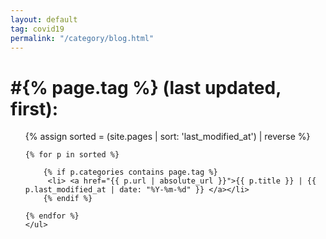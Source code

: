 ```yaml
---
layout: default
tag: covid19
permalink: "/category/blog.html"
---
```


<h1>#{% page.tag %} (last updated, first):</h1>

<ul>
	{% assign sorted = (site.pages | sort: 'last_modified_at') | reverse %}

	{% for p in sorted %}

		{% if p.categories contains page.tag %}
	  	 <li> <a href="{{ p.url | absolute_url }}">{{ p.title }} | {{ p.last_modified_at | date: "%Y-%m-%d" }} </a></li>
		{% endif %}

 	{% endfor %}
	</ul>




